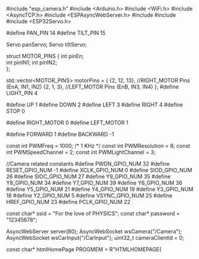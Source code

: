 #include "esp_camera.h"
#include <Arduino.h>
#include <WiFi.h>
#include <AsyncTCP.h>
#include <ESPAsyncWebServer.h>
#include <iostream>
#include <sstream>
#include <ESP32Servo.h>

#define PAN_PIN 14
#define TILT_PIN 15

Servo panServo;
Servo tiltServo;

struct MOTOR_PINS
{
  int pinEn;  
  int pinIN1;
  int pinIN2;    
};

std::vector<MOTOR_PINS> motorPins = 
{
  {2, 12, 13}, //RIGHT_MOTOR Pins (EnA, IN1, IN2)
  {2, 1, 3},  //LEFT_MOTOR  Pins (EnB, IN3, IN4)
};
#define LIGHT_PIN 4

#define UP 1
#define DOWN 2
#define LEFT 3
#define RIGHT 4
#define STOP 0

#define RIGHT_MOTOR 0
#define LEFT_MOTOR 1

#define FORWARD 1
#define BACKWARD -1

const int PWMFreq = 1000; /* 1 KHz */
const int PWMResolution = 8;
const int PWMSpeedChannel = 2;
const int PWMLightChannel = 3;

//Camera related constants
#define PWDN_GPIO_NUM     32
#define RESET_GPIO_NUM    -1
#define XCLK_GPIO_NUM      0
#define SIOD_GPIO_NUM     26
#define SIOC_GPIO_NUM     27
#define Y9_GPIO_NUM       35
#define Y8_GPIO_NUM       34
#define Y7_GPIO_NUM       39
#define Y6_GPIO_NUM       36
#define Y5_GPIO_NUM       21
#define Y4_GPIO_NUM       19
#define Y3_GPIO_NUM       18
#define Y2_GPIO_NUM        5
#define VSYNC_GPIO_NUM    25
#define HREF_GPIO_NUM     23
#define PCLK_GPIO_NUM     22

const char* ssid     = "For the love of PHYSICS";
const char* password = "12345678";

AsyncWebServer server(80);
AsyncWebSocket wsCamera("/Camera");
AsyncWebSocket wsCarInput("/CarInput");
uint32_t cameraClientId = 0;

const char* htmlHomePage PROGMEM = R"HTMLHOMEPAGE(
<!DOCTYPE html>
<html>
  <head>
  <meta name="viewport" content="width=device-width, initial-scale=1, maximum-scale=1, user-scalable=no">
    <style>
    .arrows {
      font-size:30px;
      color:red;
    }
    td.button {
      background-color:black;
      border-radius:25%;
      box-shadow: 5px 5px #888888;
    }
    td.button:active {
      transform: translate(5px,5px);
      box-shadow: none; 
    }

    .noselect {
      -webkit-touch-callout: none; /* iOS Safari */
        -webkit-user-select: none; /* Safari */
         -khtml-user-select: none; /* Konqueror HTML */
           -moz-user-select: none; /* Firefox */
            -ms-user-select: none; /* Internet Explorer/Edge */
                user-select: none; /* Non-prefixed version, currently
                                      supported by Chrome and Opera */
    }

    .slidecontainer {
      width: 100%;
    }

    .slider {
      -webkit-appearance: none;
      width: 100%;
      height: 15px;
      border-radius: 5px;
      background: #d3d3d3;
      outline: none;
      opacity: 0.7;
      -webkit-transition: .2s;
      transition: opacity .2s;
    }

    .slider:hover {
      opacity: 1;
    }
  
    .slider::-webkit-slider-thumb {
      -webkit-appearance: none;
      appearance: none;
      width: 25px;
      height: 25px;
      border-radius: 50%;
      background: red;
      cursor: pointer;
    }

    .slider::-moz-range-thumb {
      width: 25px;
      height: 25px;
      border-radius: 50%;
      background: red;
      cursor: pointer;
    }

    </style>
  
  </head>
  <body class="noselect" align="center" style="background-color:white">
    <table id="mainTable" style="width:400px;margin:auto;table-layout:fixed" CELLSPACING=10>
      <tr>
        <img id="cameraImage" src="" style="width:400px;height:250px"></td>
      </tr> 
      <tr>
        <td></td>
        <td class="button" ontouchstart='sendButtonInput("MoveCar","1")' ontouchend='sendButtonInput("MoveCar","0")'><span class="arrows" >&#8679;</span></td>
        <td></td>
      </tr>
      <tr>
        <td class="button" ontouchstart='sendButtonInput("MoveCar","3")' ontouchend='sendButtonInput("MoveCar","0")'><span class="arrows" >&#8678;</span></td>
        <td class="button"></td>    
        <td class="button" ontouchstart='sendButtonInput("MoveCar","4")' ontouchend='sendButtonInput("MoveCar","0")'><span class="arrows" >&#8680;</span></td>
      </tr>
      <tr>
        <td></td>
        <td class="button" ontouchstart='sendButtonInput("MoveCar","2")' ontouchend='sendButtonInput("MoveCar","0")'><span class="arrows" >&#8681;</span></td>
        <td></td>
      </tr>
      <tr/><tr/>
      <tr>
        <td style="text-align:left"><b>Speed:</b></td>
        <td colspan=2>
         <div class="slidecontainer">
            <input type="range" min="0" max="255" value="150" class="slider" id="Speed" oninput='sendButtonInput("Speed",value)'>
          </div>
        </td>
      </tr>        
      <tr>
        <td style="text-align:left"><b>Light:</b></td>
        <td colspan=2>
          <div class="slidecontainer">
            <input type="range" min="0" max="255" value="0" class="slider" id="Light" oninput='sendButtonInput("Light",value)'>
          </div>
        </td>   
      </tr>
      <tr>
        <td style="text-align:left"><b>Pan:</b></td>
        <td colspan=2>
         <div class="slidecontainer">
            <input type="range" min="0" max="180" value="90" class="slider" id="Pan" oninput='sendButtonInput("Pan",value)'>
          </div>
        </td>
      </tr> 
      <tr>
        <td style="text-align:left"><b>Tilt:</b></td>
        <td colspan=2>
          <div class="slidecontainer">
            <input type="range" min="0" max="180" value="90" class="slider" id="Tilt" oninput='sendButtonInput("Tilt",value)'>
          </div>
        </td>   
      </tr>      
    </table>
  
    <script>
      var webSocketCameraUrl = "ws:\/\/" + window.location.hostname + "/Camera";
      var webSocketCarInputUrl = "ws:\/\/" + window.location.hostname + "/CarInput";      
      var websocketCamera;
      var websocketCarInput;
      
      function initCameraWebSocket() 
      {
        websocketCamera = new WebSocket(webSocketCameraUrl);
        websocketCamera.binaryType = 'blob';
        websocketCamera.onopen    = function(event){};
        websocketCamera.onclose   = function(event){setTimeout(initCameraWebSocket, 2000);};
        websocketCamera.onmessage = function(event)
        {
          var imageId = document.getElementById("cameraImage");
          imageId.src = URL.createObjectURL(event.data);
        };
      }
      
      function initCarInputWebSocket() 
      {
        websocketCarInput = new WebSocket(webSocketCarInputUrl);
        websocketCarInput.onopen    = function(event)
        {
          sendButtonInput("Speed", document.getElementById("Speed").value);
          sendButtonInput("Light", document.getElementById("Light").value);
          sendButtonInput("Pan", document.getElementById("Pan").value);
          sendButtonInput("Tilt", document.getElementById("Tilt").value);                    
        };
        websocketCarInput.onclose   = function(event){setTimeout(initCarInputWebSocket, 2000);};
        websocketCarInput.onmessage = function(event){};        
      }
      
      function initWebSocket() 
      {
        initCameraWebSocket ();
        initCarInputWebSocket();
      }

      function sendButtonInput(key, value) 
      {
        var data = key + "," + value;
        websocketCarInput.send(data);
      }
    
      window.onload = initWebSocket;
      document.getElementById("mainTable").addEventListener("touchend", function(event){
        event.preventDefault()
      });      
    </script>
  </body>    
</html>
)HTMLHOMEPAGE";


void rotateMotor(int motorNumber, int motorDirection)
{
  if (motorDirection == FORWARD)
  {
    digitalWrite(motorPins[motorNumber].pinIN1, HIGH);
    digitalWrite(motorPins[motorNumber].pinIN2, LOW);    
  }
  else if (motorDirection == BACKWARD)
  {
    digitalWrite(motorPins[motorNumber].pinIN1, LOW);
    digitalWrite(motorPins[motorNumber].pinIN2, HIGH);     
  }
  else
  {
    digitalWrite(motorPins[motorNumber].pinIN1, LOW);
    digitalWrite(motorPins[motorNumber].pinIN2, LOW);       
  }
}

void moveCar(int inputValue)
{
  Serial.printf("Got value as %d\n", inputValue);  
  switch(inputValue)
  {

    case UP:
      rotateMotor(RIGHT_MOTOR, FORWARD);
      rotateMotor(LEFT_MOTOR, FORWARD);                  
      break;
  
    case DOWN:
      rotateMotor(RIGHT_MOTOR, BACKWARD);
      rotateMotor(LEFT_MOTOR, BACKWARD);  
      break;
  
    case LEFT:
      rotateMotor(RIGHT_MOTOR, FORWARD);
      rotateMotor(LEFT_MOTOR, BACKWARD);  
      break;
  
    case RIGHT:
      rotateMotor(RIGHT_MOTOR, BACKWARD);
      rotateMotor(LEFT_MOTOR, FORWARD); 
      break;
 
    case STOP:
      rotateMotor(RIGHT_MOTOR, STOP);
      rotateMotor(LEFT_MOTOR, STOP);    
      break;
  
    default:
      rotateMotor(RIGHT_MOTOR, STOP);
      rotateMotor(LEFT_MOTOR, STOP);    
      break;
  }
}

void handleRoot(AsyncWebServerRequest *request) 
{
  request->send_P(200, "text/html", htmlHomePage);
}

void handleNotFound(AsyncWebServerRequest *request) 
{
    request->send(404, "text/plain", "File Not Found");
}

void onCarInputWebSocketEvent(AsyncWebSocket *server, 
                      AsyncWebSocketClient *client, 
                      AwsEventType type,
                      void *arg, 
                      uint8_t *data, 
                      size_t len) 
{                      
  switch (type) 
  {
    case WS_EVT_CONNECT:
      Serial.printf("WebSocket client #%u connected from %s\n", client->id(), client->remoteIP().toString().c_str());
      break;
    case WS_EVT_DISCONNECT:
      Serial.printf("WebSocket client #%u disconnected\n", client->id());
      moveCar(0);
      ledcWrite(PWMLightChannel, 0); 
      panServo.write(90);
      tiltServo.write(90);       
      break;
    case WS_EVT_DATA:
      AwsFrameInfo *info;
      info = (AwsFrameInfo*)arg;
      if (info->final && info->index == 0 && info->len == len && info->opcode == WS_TEXT) 
      {
        std::string myData = "";
        myData.assign((char *)data, len);
        std::istringstream ss(myData);
        std::string key, value;
        std::getline(ss, key, ',');
        std::getline(ss, value, ',');
        Serial.printf("Key [%s] Value[%s]\n", key.c_str(), value.c_str()); 
        int valueInt = atoi(value.c_str());     
        if (key == "MoveCar")
        {
          moveCar(valueInt);        
        }
        else if (key == "Speed")
        {
          ledcWrite(PWMSpeedChannel, valueInt);
        }
        else if (key == "Light")
        {
          ledcWrite(PWMLightChannel, valueInt);         
        }
        else if (key == "Pan")
        {
          panServo.write(valueInt);
        }
        else if (key == "Tilt")
        {
          tiltServo.write(valueInt);   
        }             
      }
      break;
    case WS_EVT_PONG:
    case WS_EVT_ERROR:
      break;
    default:
      break;  
  }
}

void onCameraWebSocketEvent(AsyncWebSocket *server, 
                      AsyncWebSocketClient *client, 
                      AwsEventType type,
                      void *arg, 
                      uint8_t *data, 
                      size_t len) 
{                      
  switch (type) 
  {
    case WS_EVT_CONNECT:
      Serial.printf("WebSocket client #%u connected from %s\n", client->id(), client->remoteIP().toString().c_str());
      cameraClientId = client->id();
      break;
    case WS_EVT_DISCONNECT:
      Serial.printf("WebSocket client #%u disconnected\n", client->id());
      cameraClientId = 0;
      break;
    case WS_EVT_DATA:
      break;
    case WS_EVT_PONG:
    case WS_EVT_ERROR:
      break;
    default:
      break;  
  }
}

void setupCamera()
{
  camera_config_t config;
  config.ledc_channel = LEDC_CHANNEL_4;
  config.ledc_timer = LEDC_TIMER_2;
  config.pin_d0 = Y2_GPIO_NUM;
  config.pin_d1 = Y3_GPIO_NUM;
  config.pin_d2 = Y4_GPIO_NUM;
  config.pin_d3 = Y5_GPIO_NUM;
  config.pin_d4 = Y6_GPIO_NUM;
  config.pin_d5 = Y7_GPIO_NUM;
  config.pin_d6 = Y8_GPIO_NUM;
  config.pin_d7 = Y9_GPIO_NUM;
  config.pin_xclk = XCLK_GPIO_NUM;
  config.pin_pclk = PCLK_GPIO_NUM;
  config.pin_vsync = VSYNC_GPIO_NUM;
  config.pin_href = HREF_GPIO_NUM;
  config.pin_sscb_sda = SIOD_GPIO_NUM;
  config.pin_sscb_scl = SIOC_GPIO_NUM;
  config.pin_pwdn = PWDN_GPIO_NUM;
  config.pin_reset = RESET_GPIO_NUM;
  config.xclk_freq_hz = 20000000;
  config.pixel_format = PIXFORMAT_JPEG;
  
  config.frame_size = FRAMESIZE_VGA;
  config.jpeg_quality = 10;
  config.fb_count = 1;

  // camera init
  esp_err_t err = esp_camera_init(&config);
  if (err != ESP_OK) 
  {
    Serial.printf("Camera init failed with error 0x%x", err);
    return;
  }  

  if (psramFound())
  {
    heap_caps_malloc_extmem_enable(20000);  
    Serial.printf("PSRAM initialized. malloc to take memory from psram above this size");    
  }  
}

void sendCameraPicture()
{
  if (cameraClientId == 0)
  {
    return;
  }
  unsigned long  startTime1 = millis();
  //capture a frame
  camera_fb_t * fb = esp_camera_fb_get();
  if (!fb) 
  {
      Serial.println("Frame buffer could not be acquired");
      return;
  }

  unsigned long  startTime2 = millis();
  wsCamera.binary(cameraClientId, fb->buf, fb->len);
  esp_camera_fb_return(fb);
    
  //Wait for message to be delivered
  while (true)
  {
    AsyncWebSocketClient * clientPointer = wsCamera.client(cameraClientId);
    if (!clientPointer || !(clientPointer->queueIsFull()))
    {
      break;
    }
    delay(1);
  }
  
  unsigned long  startTime3 = millis();  
  Serial.printf("Time taken Total: %d|%d|%d\n",startTime3 - startTime1, startTime2 - startTime1, startTime3-startTime2 );
}

void setUpPinModes()
{
  panServo.attach(PAN_PIN);
  tiltServo.attach(TILT_PIN);

  //Set up PWM
  ledcSetup(PWMSpeedChannel, PWMFreq, PWMResolution);
  ledcSetup(PWMLightChannel, PWMFreq, PWMResolution);
      
  for (int i = 0; i < motorPins.size(); i++)
  {
    pinMode(motorPins[i].pinEn, OUTPUT);    
    pinMode(motorPins[i].pinIN1, OUTPUT);
    pinMode(motorPins[i].pinIN2, OUTPUT);  
    /* Attach the PWM Channel to the motor enb Pin */
    ledcAttachPin(motorPins[i].pinEn, PWMSpeedChannel);
  }
  moveCar(STOP);

  pinMode(LIGHT_PIN, OUTPUT);    
  ledcAttachPin(LIGHT_PIN, PWMLightChannel);
}


void setup(void) 
{
  setUpPinModes();
  //Serial.begin(115200);

  WiFi.softAP(ssid, password);
  IPAddress IP = WiFi.softAPIP();
  Serial.print("AP IP address: ");
  Serial.println(IP);

  server.on("/", HTTP_GET, handleRoot);
  server.onNotFound(handleNotFound);
      
  wsCamera.onEvent(onCameraWebSocketEvent);
  server.addHandler(&wsCamera);

  wsCarInput.onEvent(onCarInputWebSocketEvent);
  server.addHandler(&wsCarInput);

  server.begin();
  Serial.println("HTTP server started");

  setupCamera();
}


void loop() 
{
  wsCamera.cleanupClients(); 
  wsCarInput.cleanupClients(); 
  sendCameraPicture(); 
  Serial.printf("SPIRam Total heap %d, SPIRam Free Heap %d\n", ESP.getPsramSize(), ESP.getFreePsram());
}

